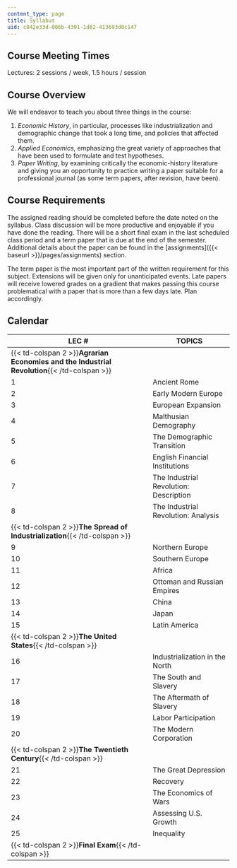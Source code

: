 ```yaml
---
content_type: page
title: Syllabus
uid: c042e33d-006b-4391-1d62-413693d0c147
---
```


Course Meeting Times
--------------------

Lectures: 2 sessions / week, 1.5 hours / session

Course Overview
---------------

We will endeavor to teach you about three things in the course:

1.  _Economic History_, in particular, processes like industrialization and demographic change that took a long time, and policies that affected them.
2.  _Applied Economics_, emphasizing the great variety of approaches that have been used to formulate and test hypotheses.
3.  _Paper Writing_, by examining critically the economic-history literature and giving you an opportunity to practice writing a paper suitable for a professional journal (as some term papers, after revision, have been).

Course Requirements
-------------------

The assigned reading should be completed before the date noted on the syllabus. Class discussion will be more productive and enjoyable if you have done the reading. There will be a short final exam in the last scheduled class period and a term paper that is due at the end of the semester. Additional details about the paper can be found in the [assignments]({{< baseurl >}}/pages/assignments) section.

The term paper is the most important part of the written requirement for this subject. Extensions will be given only for unanticipated events. Late papers will receive lowered grades on a gradient that makes passing this course problematical with a paper that is more than a few days late. Plan accordingly.

Calendar
--------

| LEC # | TOPICS |
| --- | --- |
| {{< td-colspan 2 >}}**Agrarian Economies and the Industrial Revolution**{{< /td-colspan >}} ||
| 1 | Ancient Rome |
| 2 | Early Modern Europe |
| 3 | European Expansion |
| 4 | Malthusian Demography |
| 5 | The Demographic Transition |
| 6 | English Financial Institutions |
| 7 | The Industrial Revolution: Description |
| 8 | The Industrial Revolution: Analysis |
| {{< td-colspan 2 >}}**The Spread of Industrialization**{{< /td-colspan >}} ||
| 9 | Northern Europe |
| 10 | Southern Europe |
| 11 | Africa |
| 12 | Ottoman and Russian Empires |
| 13 | China |
| 14 | Japan |
| 15 | Latin America |
| {{< td-colspan 2 >}}**The United States**{{< /td-colspan >}} ||
| 16 | Industrialization in the North |
| 17 | The South and Slavery |
| 18 | The Aftermath of Slavery |
| 19 | Labor Participation |
| 20 | The Modern Corporation |
| {{< td-colspan 2 >}}**The Twentieth Century**{{< /td-colspan >}} ||
| 21 | The Great Depression |
| 22 | Recovery |
| 23 | The Economics of Wars |
| 24 | Assessing U.S. Growth |
| 25 | Inequality |
| {{< td-colspan 2 >}}**Final Exam**{{< /td-colspan >}} |